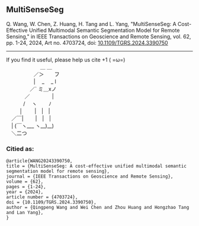 ## MultiSenseSeg
Q. Wang, W. Chen, Z. Huang, H. Tang and L. Yang, "MultiSenseSeg: A Cost-Effective Unified Multimodal Semantic Segmentation Model for Remote Sensing," in IEEE Transactions on Geoscience and Remote Sensing, vol. 62, pp. 1-24, 2024, Art no. 4703724, doi: [10.1109/TGRS.2024.3390750](https://doi.org/10.1109/TGRS.2024.3390750)

------------------------------
If you find it useful, please help us cite +1 ( =ω=)  
　　　　 　　 ＿ ＿  
　　　 　　／＞　　フ  
　　　 　　| 　_　 _ l   
　 　　 　／` ミ＿xノ  
　　 　  ／　　　　 |   
　　　 /　 ヽ　　 ﾉ   
　 　 │　 　|　|　|  
　／￣|　　 |　|　|  
　| (￣ヽ___ ヽ__)__)  
　＼二つ  

### Citied as:
```
@article{WANG20243390750,
title = {MultiSenseSeg: A cost-effective unified multimodal semantic segmentation model for remote sensing},
journal = {IEEE Transactions on Geoscience and Remote Sensing},
volume = {62},
pages = {1-24},
year = {2024},
article number = {4703724},
doi = {10.1109/TGRS.2024.3390750},
author = {Qingpeng Wang and Wei Chen and Zhou Huang and Hongzhao Tang and Lan Yang},
}
```
